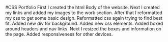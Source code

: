#CSS Portfolio
First I created the html Body of the website.
Next I created my links and added my images to the work section.
After that I reformatted my css to get some basic design.
Reformatted css again trying to find best fit.
Added new div for background.
Added new css elements.
Added boxed around headers and nav links.
Next I resized the boxes and information on the page.
Added responsiveness for other devices.